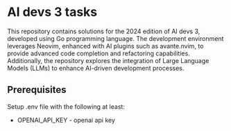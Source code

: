 # AI devs 3 tasks
This repository contains solutions for the 2024 edition of AI devs 3, developed using Go programming language. The development environment leverages Neovim, enhanced with AI plugins such as avante.nvim, to provide advanced code completion and refactoring capabilities. Additionally, the repository explores the integration of Large Language Models (LLMs) to enhance AI-driven development processes.

## Prerequisites

Setup .env file with the following at least:
- OPENAI_API_KEY - openai api key

